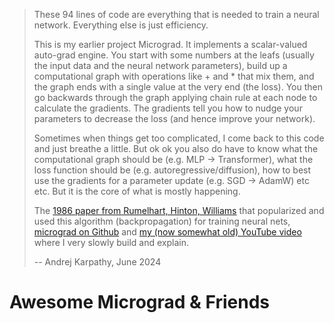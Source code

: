 
> These 94 lines of code are everything that is needed to train a neural network.
> Everything else is just efficiency.
>
> This is my earlier project Micrograd. It implements a scalar-valued auto-grad engine.
> You start with some numbers at the leafs 
> (usually the input data and the neural network parameters), 
> build up a computational graph with operations like + and * that mix them, 
> and the graph ends with a single value at the very end (the loss).
> You then go backwards through the graph applying chain rule at each node to calculate the gradients. 
> The gradients tell you how to nudge your parameters to decrease the loss (and hence improve your network).
>
> Sometimes when things get too complicated, I come back to this code and just breathe a little.
> But ok ok you also do have to know what the computational graph should be (e.g. MLP -> Transformer),
> what the loss function should be (e.g. autoregressive/diffusion), 
> how to best use the gradients for a parameter update (e.g. SGD -> AdamW) etc etc. 
> But it is the core of what is mostly happening.
>
> The [1986 paper from Rumelhart, Hinton, Williams](https://www.cs.toronto.edu/~hinton/absps/naturebp.pdf) that popularized and used this algorithm (backpropagation) for training neural nets,
> [micrograd on Github](https://github.com/karpathy/micrograd) 
> and [my (now somewhat old) YouTube video](https://www.youtube.com/watch?v=VMj-3S1tku0) where I very slowly build and explain.
>
>  -- Andrej Karpathy,  June 2024


# Awesome Micrograd & Friends



